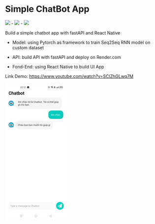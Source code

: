 # Simple ChatBot App

<img src="https://upload.wikimedia.org/wikipedia/commons/thumb/1/10/PyTorch_logo_icon.svg/1200px-PyTorch_logo_icon.svg.png" width="48"> - <img src="https://cdn.worldvectorlogo.com/logos/fastapi-1.svg" width="48"> - <img src="https://upload.wikimedia.org/wikipedia/commons/thumb/a/a7/React-icon.svg/2300px-React-icon.svg.png" width="48"> 

Build a simple chatbot app with fastAPI and React Native

- Model: using Pytorch as framework to train Seq2Seq RNN model on custom dataset

- API: build API with fastAPI and deploy on Render.com

- Fond-End: using React Native to build UI App

Link Demo: https://www.youtube.com/watch?v=SClZhGLwq7M

[![name](https://raw.githubusercontent.com/HuuHuy227/SimpleChatBotApp/main/assets/screenApp%20(2).jpg)](https://www.youtube.com/watch?v=SClZhGLwq7M)
